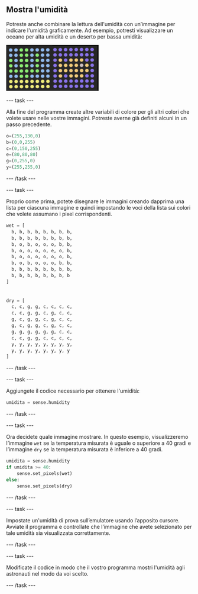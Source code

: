 ## Mostra l'umidità

Potreste anche combinare la lettura dell'umidità con un’immagine per indicare l'umidità graficamente. Ad esempio, potresti visualizzare un oceano per alta umidità e un deserto per bassa umidità:

![Caldo e freddo](images/wet-dry.png)

\--- task \---

Alla fine del programma create altre variabili di colore per gli altri colori che volete usare nelle vostre immagini. Potreste averne già definiti alcuni in un passo precedente.

```python
o=(255,130,0)
b=(0,0,255)
c=(0,150,255)
e=(80,80,80)
g=(0,255,0)
y=(255,255,0)
```

\--- /task \---

\--- task \---

Proprio come prima, potete disegnare le immagini creando dapprima una lista per ciascuna immagine e quindi impostando le voci della lista sui colori che volete assumano i pixel corrispondenti.

```python
wet = [
  b, b, b, b, b, b, b, b,
  b, b, b, b, b, b, b, b,
  b, o, b, o, o, o, b, b,
  b, o, o, o, o, e, o, b,
  b, o, o, o, o, o, o, b,
  b, o, b, o, o, o, b, b,
  b, b, b, b, b, b, b, b,
  b, b, b, b, b, b, b, b
]


dry = [
  c, c, g, g, c, c, c, c,
  c, c, g, g, c, g, c, c,
  g, c, g, g, c, g, c, c,
  g, c, g, g, c, g, c, c,
  g, g, g, g, g, g, c, c,
  c, c, g, g, c, c, c, c,
  y, y, y, y, y, y, y, y,
  y, y, y, y, y, y, y, y
]
```

\--- /task \---

\--- task \---

Aggiungete il codice necessario per ottenere l'umidità:

```python
umidita = sense.humidity
```

\--- /task \---

\--- task \---

Ora decidete quale immagine mostrare. In questo esempio, visualizzeremo l’immagine `wet` se la temperatura misurata è uguale o superiore a 40 gradi e l’immagine `dry` se la temperatura misurata è inferiore a 40 gradi.

```python
umidita = sense.humidity
if umidita >= 40:
    sense.set_pixels(wet)
else:
    sense.set_pixels(dry)
```

\--- /task \---

\--- task \---

Impostate un'umidità di prova sull’emulatore usando l’apposito cursore. Avviate il programma e controllate che l’immagine che avete selezionato per tale umidità sia visualizzata correttamente.

\--- /task \---

\--- task \---

Modificate il codice in modo che il vostro programma mostri l'umidità agli astronauti nel modo da voi scelto.

\--- /task \---